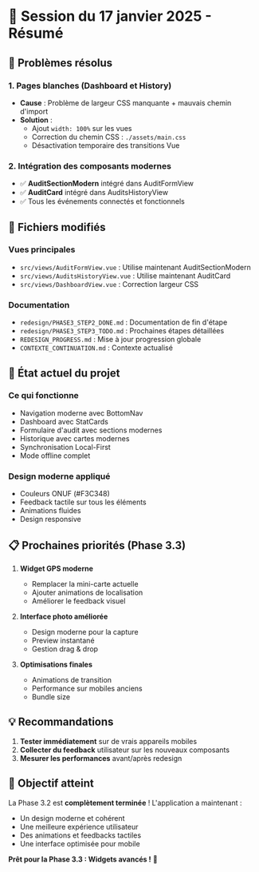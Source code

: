 # 🎉 Session du 17 janvier 2025 - Résumé

## 🔧 Problèmes résolus

### 1. Pages blanches (Dashboard et History)
- **Cause** : Problème de largeur CSS manquante + mauvais chemin d'import
- **Solution** : 
  - Ajout `width: 100%` sur les vues
  - Correction du chemin CSS : `./assets/main.css`
  - Désactivation temporaire des transitions Vue

### 2. Intégration des composants modernes
- ✅ **AuditSectionModern** intégré dans AuditFormView
- ✅ **AuditCard** intégré dans AuditsHistoryView
- ✅ Tous les événements connectés et fonctionnels

## 📁 Fichiers modifiés

### Vues principales
- `src/views/AuditFormView.vue` : Utilise maintenant AuditSectionModern
- `src/views/AuditsHistoryView.vue` : Utilise maintenant AuditCard
- `src/views/DashboardView.vue` : Correction largeur CSS

### Documentation
- `redesign/PHASE3_STEP2_DONE.md` : Documentation de fin d'étape
- `redesign/PHASE3_STEP3_TODO.md` : Prochaines étapes détaillées
- `REDESIGN_PROGRESS.md` : Mise à jour progression globale
- `CONTEXTE_CONTINUATION.md` : Contexte actualisé

## 🚀 État actuel du projet

### Ce qui fonctionne
- Navigation moderne avec BottomNav
- Dashboard avec StatCards
- Formulaire d'audit avec sections modernes
- Historique avec cartes modernes
- Synchronisation Local-First
- Mode offline complet

### Design moderne appliqué
- Couleurs ONUF (#F3C348)
- Feedback tactile sur tous les éléments
- Animations fluides
- Design responsive

## 📋 Prochaines priorités (Phase 3.3)

1. **Widget GPS moderne**
   - Remplacer la mini-carte actuelle
   - Ajouter animations de localisation
   - Améliorer le feedback visuel

2. **Interface photo améliorée**
   - Design moderne pour la capture
   - Preview instantané
   - Gestion drag & drop

3. **Optimisations finales**
   - Animations de transition
   - Performance sur mobiles anciens
   - Bundle size

## 💡 Recommandations

1. **Tester immédiatement** sur de vrais appareils mobiles
2. **Collecter du feedback** utilisateur sur les nouveaux composants
3. **Mesurer les performances** avant/après redesign

## 🎯 Objectif atteint

La Phase 3.2 est **complètement terminée** ! L'application a maintenant :
- Un design moderne et cohérent
- Une meilleure expérience utilisateur
- Des animations et feedbacks tactiles
- Une interface optimisée pour mobile

**Prêt pour la Phase 3.3 : Widgets avancés !** 🚀
